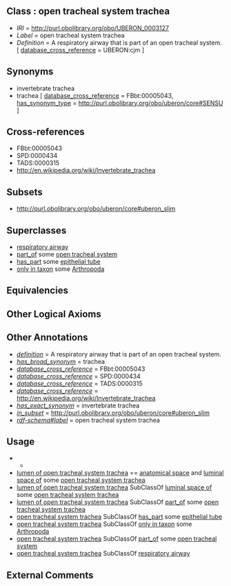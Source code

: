 
## Class : open tracheal system trachea

 * *IRI* = http://purl.obolibrary.org/obo/UBERON_0003127
 * *Label* = open tracheal system trachea
 * *Definition* = A respiratory airway that is part of an open tracheal system. [ [database_cross_reference](../../ef/oboInOwl#hasDbXref.md) = UBERON:cjm ]

## Synonyms

 * invertebrate trachea
 * trachea [ [database_cross_reference](../../ef/oboInOwl#hasDbXref.md) = FBbt:00005043, [has_synonym_type](../../pe/oboInOwl#hasSynonymType.md) = http://purl.obolibrary.org/obo/uberon/core#SENSU ]

## Cross-references

 * FBbt:00005043
 * SPD:0000434
 * TADS:0000315
 * http://en.wikipedia.org/wiki/Invertebrate_trachea

## Subsets

 * http://purl.obolibrary.org/obo/uberon/core#uberon_slim

## Superclasses

 * [respiratory airway](../../UBERON/05/UBERON_0001005.md)
 * [part_of](../../BFO/50/BFO_0000050.md) some [open tracheal system](../../UBERON/55/UBERON_0005155.md)
 * [has_part](../../BFO/51/BFO_0000051.md) some [epithelial tube](../../UBERON/14/UBERON_0003914.md)
 * [only in taxon](../../RO/60/RO_0002160.md) some [Arthropoda](../../NCBITaxon/56/NCBITaxon_6656.md)

## Equivalencies


## Other Logical Axioms


## Other Annotations

 * *[definition](../../IAO/15/IAO_0000115.md)* = A respiratory airway that is part of an open tracheal system.
 * *[has_broad_synonym](../../ym/oboInOwl#hasBroadSynonym.md)* = trachea
 * *[database_cross_reference](../../ef/oboInOwl#hasDbXref.md)* = FBbt:00005043
 * *[database_cross_reference](../../ef/oboInOwl#hasDbXref.md)* = SPD:0000434
 * *[database_cross_reference](../../ef/oboInOwl#hasDbXref.md)* = TADS:0000315
 * *[database_cross_reference](../../ef/oboInOwl#hasDbXref.md)* = http://en.wikipedia.org/wiki/Invertebrate_trachea
 * *[has_exact_synonym](../../ym/oboInOwl#hasExactSynonym.md)* = invertebrate trachea
 * *[in_subset](../../et/oboInOwl#inSubset.md)* = http://purl.obolibrary.org/obo/uberon/core#uberon_slim
 * *[rdf-schema#label](../../el/rdf-schema#label.md)* = open tracheal system trachea

## Usage

 * -
 * [lumen of open tracheal system trachea](../../UBERON/32/UBERON_0006832.md) == [anatomical space](../../UBERON/64/UBERON_0000464.md) and [luminal space of](../../RO/72/RO_0002572.md) some [open tracheal system trachea](../../UBERON/27/UBERON_0003127.md)
 * [lumen of open tracheal system trachea](../../UBERON/32/UBERON_0006832.md) SubClassOf [luminal space of](../../RO/72/RO_0002572.md) some [open tracheal system trachea](../../UBERON/27/UBERON_0003127.md)
 * [lumen of open tracheal system trachea](../../UBERON/32/UBERON_0006832.md) SubClassOf [part_of](../../BFO/50/BFO_0000050.md) some [open tracheal system trachea](../../UBERON/27/UBERON_0003127.md)
 * [open tracheal system trachea](../../UBERON/27/UBERON_0003127.md) SubClassOf [has_part](../../BFO/51/BFO_0000051.md) some [epithelial tube](../../UBERON/14/UBERON_0003914.md)
 * [open tracheal system trachea](../../UBERON/27/UBERON_0003127.md) SubClassOf [only in taxon](../../RO/60/RO_0002160.md) some [Arthropoda](../../NCBITaxon/56/NCBITaxon_6656.md)
 * [open tracheal system trachea](../../UBERON/27/UBERON_0003127.md) SubClassOf [part_of](../../BFO/50/BFO_0000050.md) some [open tracheal system](../../UBERON/55/UBERON_0005155.md)
 * [open tracheal system trachea](../../UBERON/27/UBERON_0003127.md) SubClassOf [respiratory airway](../../UBERON/05/UBERON_0001005.md)

## External Comments

